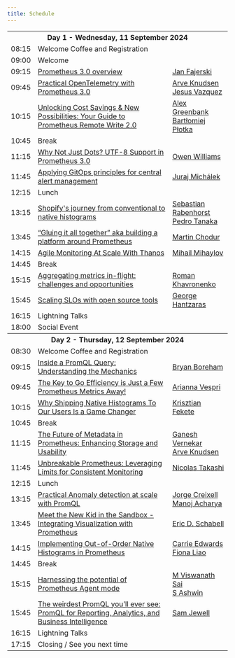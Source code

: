 ```yaml
---
title: Schedule
---
```


<table class="table schedule-table">
  <tr class="day">
    <th colspan="3">Day 1 - Wednesday, 11 September 2024</th>
  </tr>
  
  <tr class="break">
    <td>08:15</td>
    <td>Welcome Coffee and Registration</td>
    <td></td>
  </tr>
  <tr class="break">
    <td>09:00</td>
    <td>Welcome</td>
    <td></td>
  </tr>
   <tr class="talk">
    <td>09:15</td>
    <td>
      <a href="../talks/prometheus-30-overview">Prometheus 3.0 overview</a>
    </td>
    <td>
      <a href="../speakers/jan-fajerski">Jan Fajerski</a>
      <br>
    </td>
  </tr>
   <tr class="talk">
    <td>09:45</td>
    <td>
      <a href="../talks/practical-opentelemetry-with-prometheus-30">Practical OpenTelemetry with Prometheus 3.0</a>
    </td>
    <td>
      <a href="../speakers/arve-knudsen">Arve Knudsen</a>
      <br>
      <a href="../speakers/jesus-vazquez">Jesus Vazquez</a>
      <br>
    </td>
  </tr>
   <tr class="talk">
    <td>10:15</td>
    <td>
      <a href="../talks/unlocking-cost-savings--new-possibilities-your-guide-to-prometheus-remote-write-20">Unlocking Cost Savings & New Possibilities: Your Guide to Prometheus Remote Write 2.0</a>
    </td>
    <td>
      <a href="../speakers/alex-greenbank">Alex Greenbank</a>
      <br>
      <a href="../speakers/bartłomiej-płotka">Bartłomiej Płotka</a>
      <br>
    </td>
  </tr>
  <tr class="break">
    <td>10:45</td>
    <td>Break</td>
    <td></td>
  </tr>
   <tr class="talk">
    <td>11:15</td>
    <td>
      <a href="../talks/why-not-just-dots-utf8-support-in-prometheus-30">Why Not Just Dots? UTF-8 Support in Prometheus 3.0</a>
    </td>
    <td>
      <a href="../speakers/owen-williams">Owen Williams</a>
      <br>
    </td>
  </tr>
   <tr class="talk">
    <td>11:45</td>
    <td>
      <a href="../talks/applying-gitops-principles-for-central-alert-management">Applying GitOps principles for central alert management</a>
    </td>
    <td>
      <a href="../speakers/juraj-michálek">Juraj Michálek</a>
      <br>
    </td>
  </tr>
  <tr class="break">
    <td>12:15</td>
    <td>Lunch</td>
    <td></td>
  </tr>
   <tr class="talk">
    <td>13:15</td>
    <td>
      <a href="../talks/shopifys-journey-from-conventional-to-native-histograms">Shopify's journey from conventional to native histograms</a>
    </td>
    <td>
      <a href="../speakers/sebastian-rabenhorst">Sebastian Rabenhorst</a>
      <br>
      <a href="../speakers/pedro-tanaka">Pedro Tanaka</a>
      <br>
    </td>
  </tr>
   <tr class="talk">
    <td>13:45</td>
    <td>
      <a href="../talks/gluing-it-all-together-aka-building-a-platform-around-prometheus">“Gluing it all together” aka building a platform around Prometheus</a>
    </td>
    <td>
      <a href="../speakers/martin-chodur">Martin Chodur</a>
      <br>
    </td>
  </tr>
   <tr class="talk">
    <td>14:15</td>
    <td>
      <a href="../talks/agile-monitoring-at-scale-with-thanos">Agile Monitoring At Scale With Thanos</a>
    </td>
    <td>
      <a href="../speakers/mihail-mihaylov">Mihail Mihaylov</a>
      <br>
    </td>
  </tr>
  <tr class="break">
    <td>14:45</td>
    <td>Break</td>
    <td></td>
  </tr>
   <tr class="talk">
    <td>15:15</td>
    <td>
      <a href="../talks/aggregating-metrics-inflight-challenges-and-opportunities">Aggregating metrics in-flight: challenges and opportunities</a>
    </td>
    <td>
      <a href="../speakers/roman-khavronenko">Roman Khavronenko</a>
      <br>
    </td>
  </tr>
   <tr class="talk">
    <td>15:45</td>
    <td>
      <a href="../talks/scaling-slos-with-open-source-tools">Scaling SLOs with open source tools</a>
    </td>
    <td>
      <a href="../speakers/george-hantzaras">George Hantzaras</a>
      <br>
    </td>
  </tr>
  <tr class="break">
    <td>16:15</td>
    <td>Lightning Talks</td>
    <td></td>
  </tr>
  <tr class="break">
    <td>18:00</td>
    <td>Social Event</td>
    <td></td>
  </tr>
  <tr class="day">
    <th colspan="3">Day 2 - Thursday, 12 September 2024</th>
  </tr>
  
  <tr class="break">
    <td>08:30</td>
    <td>Welcome Coffee and Registration</td>
    <td></td>
  </tr>
   <tr class="talk">
    <td>09:15</td>
    <td>
      <a href="../talks/inside-a-promql-query-understanding-the-mechanics">Inside a PromQL Query: Understanding the Mechanics</a>
    </td>
    <td>
      <a href="../speakers/bryan-boreham">Bryan Boreham</a>
      <br>
    </td>
  </tr>
   <tr class="talk">
    <td>09:45</td>
    <td>
      <a href="../talks/the-key-to-go-efficiency-is-just-a-few-prometheus-metrics-away">The Key to Go Efficiency is Just a Few Prometheus Metrics Away!</a>
    </td>
    <td>
      <a href="../speakers/arianna-vespri">Arianna Vespri</a>
      <br>
    </td>
  </tr>
   <tr class="talk">
    <td>10:15</td>
    <td>
      <a href="../talks/why-shipping-native-histograms-to-our-users-is-a-game-changer">Why Shipping Native Histograms To Our Users Is a Game Changer</a>
    </td>
    <td>
      <a href="../speakers/krisztian-fekete">Krisztian Fekete</a>
      <br>
    </td>
  </tr>
  <tr class="break">
    <td>10:45</td>
    <td>Break</td>
    <td></td>
  </tr>
   <tr class="talk">
    <td>11:15</td>
    <td>
      <a href="../talks/the-future-of-metadata-in-prometheus-enhancing-storage-and-usability">The Future of Metadata in Prometheus: Enhancing Storage and Usability</a>
    </td>
    <td>
      <a href="../speakers/ganesh-vernekar">Ganesh Vernekar</a>
      <br>
      <a href="../speakers/arve-knudsen">Arve Knudsen</a>
      <br>
    </td>
  </tr>
   <tr class="talk">
    <td>11:45</td>
    <td>
      <a href="../talks/unbreakable-prometheus-leveraging-limits-for-consistent-monitoring">Unbreakable Prometheus: Leveraging Limits for Consistent Monitoring</a>
    </td>
    <td>
      <a href="../speakers/nicolas-takashi">Nicolas Takashi</a>
      <br>
    </td>
  </tr>
  <tr class="break">
    <td>12:15</td>
    <td>Lunch</td>
    <td></td>
  </tr>
   <tr class="talk">
    <td>13:15</td>
    <td>
      <a href="../talks/practical-anomaly-detection-at-scale-with-promql">Practical Anomaly detection at scale with PromQL</a>
    </td>
    <td>
      <a href="../speakers/jorge-creixell">Jorge Creixell</a>
      <br>
      <a href="../speakers/manoj-acharya">Manoj Acharya</a>
      <br>
    </td>
  </tr>
   <tr class="talk">
    <td>13:45</td>
    <td>
      <a href="../talks/meet-the-new-kid-in-the-sandbox--integrating-visualization-with-prometheus">Meet the New Kid in the Sandbox - Integrating Visualization with Prometheus</a>
    </td>
    <td>
      <a href="../speakers/eric-d-schabell">Eric D. Schabell</a>
      <br>
    </td>
  </tr>
   <tr class="talk">
    <td>14:15</td>
    <td>
      <a href="../talks/implementing-outoforder-native-histograms-in-prometheus">Implementing Out-of-Order Native Histograms in Prometheus</a>
    </td>
    <td>
      <a href="../speakers/carrie-edwards">Carrie Edwards</a>
      <br>
      <a href="../speakers/fiona-liao">Fiona Liao</a>
      <br>
    </td>
  </tr>
  <tr class="break">
    <td>14:45</td>
    <td>Break</td>
    <td></td>
  </tr>
   <tr class="talk">
    <td>15:15</td>
    <td>
      <a href="../talks/harnessing-the-potential-of-prometheus-agent-mode">Harnessing the potential of Prometheus Agent mode</a>
    </td>
    <td>
      <a href="../speakers/m-viswanath-sai">M Viswanath Sai</a>
      <br>
      <a href="../speakers/s-ashwin">S Ashwin</a>
      <br>
    </td>
  </tr>
   <tr class="talk">
    <td>15:45</td>
    <td>
      <a href="../talks/the-weirdest-promql-youll-ever-see-promql-for-reporting-analytics-and-business-intelligence">The weirdest PromQL you’ll ever see: PromQL for Reporting, Analytics, and Business Intelligence</a>
    </td>
    <td>
      <a href="../speakers/sam-jewell">Sam Jewell</a>
      <br>
    </td>
  </tr>
  <tr class="break">
    <td>16:15</td>
    <td>Lightning Talks</td>
    <td></td>
  </tr>
  <tr class="break">
    <td>17:15</td>
    <td>Closing / See you next time</td>
    <td></td>
  </tr>
</table>
